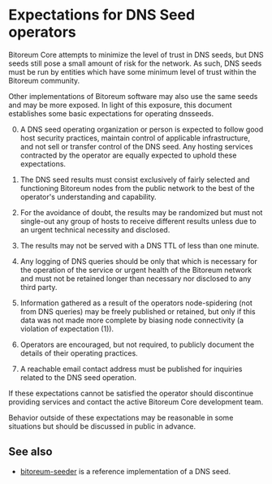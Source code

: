 Expectations for DNS Seed operators
====================================

Bitoreum Core attempts to minimize the level of trust in DNS seeds,
but DNS seeds still pose a small amount of risk for the network.
As such, DNS seeds must be run by entities which have some minimum
level of trust within the Bitoreum community.

Other implementations of Bitoreum software may also use the same
seeds and may be more exposed. In light of this exposure, this
document establishes some basic expectations for operating dnsseeds.

0. A DNS seed operating organization or person is expected to follow good
host security practices, maintain control of applicable infrastructure,
and not sell or transfer control of the DNS seed. Any hosting services
contracted by the operator are equally expected to uphold these expectations.

1. The DNS seed results must consist exclusively of fairly selected and
functioning Bitoreum nodes from the public network to the best of the
operator's understanding and capability.

2. For the avoidance of doubt, the results may be randomized but must not
single-out any group of hosts to receive different results unless due to an
urgent technical necessity and disclosed.

3. The results may not be served with a DNS TTL of less than one minute.

4. Any logging of DNS queries should be only that which is necessary
for the operation of the service or urgent health of the Bitoreum
network and must not be retained longer than necessary nor disclosed
to any third party.

5. Information gathered as a result of the operators node-spidering
(not from DNS queries) may be freely published or retained, but only
if this data was not made more complete by biasing node connectivity
(a violation of expectation (1)).

6. Operators are encouraged, but not required, to publicly document the
details of their operating practices.

7. A reachable email contact address must be published for inquiries
related to the DNS seed operation.

If these expectations cannot be satisfied the operator should
discontinue providing services and contact the active Bitoreum
Core development team.

Behavior outside of these expectations may be reasonable in some
situations but should be discussed in public in advance.

See also
----------
- [bitoreum-seeder](https://github.com/nightlybitoreum/bitoreum-seeder) is a reference implementation of a DNS seed.
